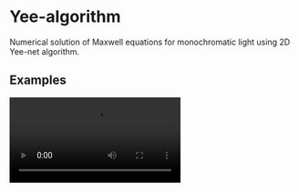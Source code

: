 # Yee-algorithm

Numerical solution of Maxwell equations for monochromatic light using 2D Yee-net algorithm.

## Examples

![A](examples/A.mp4)
